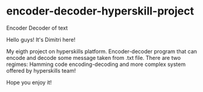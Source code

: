 # encoder-decoder-hyperskill-project
Encoder Decoder of text

Hello guys! It's Dimitri here!

My eigth project on hyperskills platform.
Encoder-decoder program that can encode and decode some message taken from .txt file.
There are two regimes: Hamming code encoding-decoding and more complex system offered by hyperskills team!

Hope you enjoy it!
